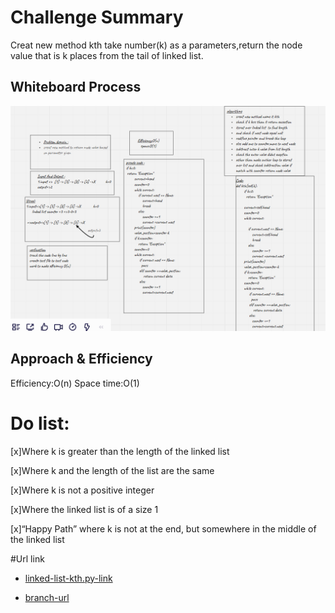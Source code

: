 # Challenge Summary
<!-- Description of the challenge -->
Creat new method kth take number(k) as a parameters,return the node value that is k places from the tail of linked list.


## Whiteboard Process
<!-- Embedded whiteboard image -->
![test](img/code.7.PNG)
## Approach & Efficiency
<!-- What approach did you take? Why? What is the Big O space/time for this approach? -->
Efficiency:O(n)
Space time:O(1)

# Do list:
[x]Where k is greater than the length of the linked list

[x]Where k and the length of the list are the same

[x]Where k is not a positive integer

[x]Where the linked list is of a size 1

[x]“Happy Path” where k is not at the end, but somewhere in the middle of the linked list


#Url link
* [linked-list-kth.py-link](https://github.com/monaSalih/data-structures-and-algorithms/blob/linked-list-kth/python/code_challenges/linked_list/linked_list.py)

* [branch-url](https://github.com/monaSalih/data-structures-and-algorithms/tree/linked-list-kth/python/code_challenges/linked_list)

